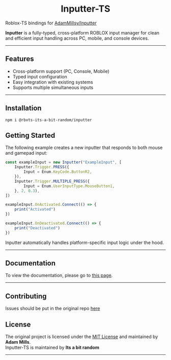 <h1 align="center"> Inputter-TS </h1>

Roblox-TS bindings for [AdamMillsy/Inputter](https://github.com/AdamMillsy/Inputter)

**Inputter** is a fully-typed, cross-platform ROBLOX input manager for clean and efficient input handling across PC, mobile, and console devices.

---

## Features

- Cross-platform support (PC, Console, Mobile)  
- Typed input configuration  
- Easy integration with existing systems  
- Supports multiple simultaneous inputs  

---

## Installation

```
npm i @rbxts-its-a-bit-random/inputter
```

## Getting Started

The following example creates a new inputter that responds to both mouse and gamepad input:

```ts
const exampleInput = new Inputter("ExampleInput", [
    Inputter.Trigger.PRESS({
        Input = Enum.KeyCode.ButtonR2,
    }),
    Inputter.Trigger.MULTIPLE_PRESS({
        Input = Enum.UserInputType.MouseButton1,
    }, 2, 0.3),
])

exampleInput.OnActivated.Connect(() => {
    print("Activated")
})

exampleInput.OnDeactivated.Connect(() => {
    print("Deactivated")
})
```

Inputter automatically handles platform-specific input logic under the hood.

---

## Documentation

To view the documentation, please go to [this page](https://adammillsy.github.io/Inputter/).

---

## Contributing

Issues should be put in the original repo [here](https://github.com/AdamMillsy/Inputter/Issues)

## License

The original project is licensed under the [MIT License](https://choosealicense.com/licenses/mit/) and maintained by **Adam Mills**.  
Inputter-TS is maintained by **Its a bit random**

---


